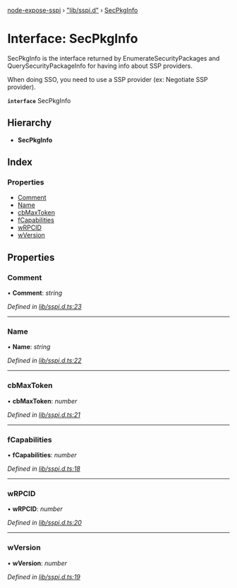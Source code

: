 [node-expose-sspi](../README.md) › ["lib/sspi.d"](../modules/_lib_sspi_d_.md) › [SecPkgInfo](_lib_sspi_d_.secpkginfo.md)

# Interface: SecPkgInfo

SecPkgInfo is the interface returned by EnumerateSecurityPackages and QuerySecurityPackageInfo
for having info about SSP providers.

When doing SSO, you need to use a SSP provider (ex: Negotiate SSP provider).

**`interface`** SecPkgInfo

## Hierarchy

* **SecPkgInfo**

## Index

### Properties

* [Comment](_lib_sspi_d_.secpkginfo.md#comment)
* [Name](_lib_sspi_d_.secpkginfo.md#name)
* [cbMaxToken](_lib_sspi_d_.secpkginfo.md#cbmaxtoken)
* [fCapabilities](_lib_sspi_d_.secpkginfo.md#fcapabilities)
* [wRPCID](_lib_sspi_d_.secpkginfo.md#wrpcid)
* [wVersion](_lib_sspi_d_.secpkginfo.md#wversion)

## Properties

###  Comment

• **Comment**: *string*

*Defined in [lib/sspi.d.ts:23](https://github.com/jlguenego/node-expose-sspi/blob/7b16afe/lib/sspi.d.ts#L23)*

___

###  Name

• **Name**: *string*

*Defined in [lib/sspi.d.ts:22](https://github.com/jlguenego/node-expose-sspi/blob/7b16afe/lib/sspi.d.ts#L22)*

___

###  cbMaxToken

• **cbMaxToken**: *number*

*Defined in [lib/sspi.d.ts:21](https://github.com/jlguenego/node-expose-sspi/blob/7b16afe/lib/sspi.d.ts#L21)*

___

###  fCapabilities

• **fCapabilities**: *number*

*Defined in [lib/sspi.d.ts:18](https://github.com/jlguenego/node-expose-sspi/blob/7b16afe/lib/sspi.d.ts#L18)*

___

###  wRPCID

• **wRPCID**: *number*

*Defined in [lib/sspi.d.ts:20](https://github.com/jlguenego/node-expose-sspi/blob/7b16afe/lib/sspi.d.ts#L20)*

___

###  wVersion

• **wVersion**: *number*

*Defined in [lib/sspi.d.ts:19](https://github.com/jlguenego/node-expose-sspi/blob/7b16afe/lib/sspi.d.ts#L19)*
